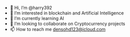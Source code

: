 - 👋 Hi, I’m @harry392
- 👀 I’m interested in blockchain and Artificial Intelligence
- 🌱 I’m currently learning AI
- 💞️ I’m looking to collaborate on Cryptocurrency projects
- 📫 How to reach me densohd123@icloud.com

<!---
harry392/harry392 is a ✨ special ✨ repository because its `README.md` (this file) appears on your GitHub profile.
You can click the Preview link to take a look at your changes.
--->
